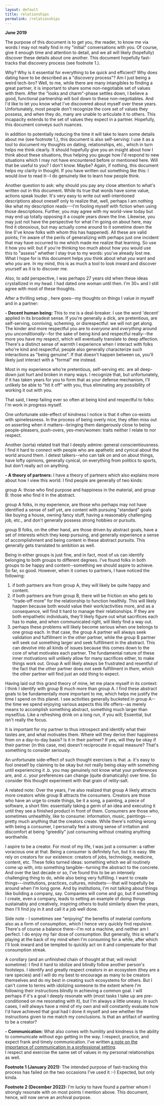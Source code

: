 ```yaml
---
layout: default
title: relationships
permalink: /relationships
---
```


**June 2019**

The purpose of this document is to get you, the reader, to know me via words I may not really find in my "initial" conversations with you. Of course, give it enough time and attention to detail, and we all will likely (hopefully) discover these details about one another. This document hopefully fast-tracks that discovery process (see footnote 1.).

Why? Why is it essential for everything to be quick and efficient? Why does dating have to be described as a "discovery process"? Am I just being a weird tech-bro?
Well, to me, while there are many intangibles to finding a great partner, it is important to share some non-negotiable set of values with them. After the "looks and charm"-phase settles down, I believe a good, functional partnership will boil down to these non-negotiables. And I'd like to let you know what I've discovered about myself over these years. 
Unfortunately, most people don't recognize the core set of values they possess, and when they do, many are unable to articulate it to others. This incapacity extends to the set of values they expect in a partner. Hopefully, this document conveys such nuances.

In addition to potentially reducing the time it will take to learn some details about me (see footnote 1.), this document is also self-serving: I use it as a tool to document my thoughts on dating, relationships, etc., which in turn helps me think clearly. It should hopefully give you an insight about how I think about these situations, thus helping you gauge how I'd respond to new situations which I may not have encountered before or mentioned here. Will that be useful to you? <shrugs shoulders> I don't know. Maybe? Again, if nothing, this document helps my clarity in thought.
If you have written out something like this: I would _love_ to read it--I do genuinely like to learn how people think.

Another question to ask: why should you pay any close attention to what's written out in this document. While its true that words have some value, actions speak louder.
It's very easy to write out well-intentioned descriptions about oneself only to realize that, well, perhaps I am nothing like what my description reads---I'm fooling myself with fiction when using those descriptions.
Further, you may agree with my world-view today but may end up totally opposing it a couple years down the line. Likewise, you may just not have the perspective for what I'm going on about here, may find it obnoxious, but may actually come around to it sometime down the line (I've know folks with whom this has happened).
All these are valid points; I'm aware of the perils of generalizing with perhaps just one incident that may have occurred to me which made me realize that learning. So use it how you will: but if you're thinking too much about how you would use this to "assess" whether I stay true to my words: you've already lost me. What I hope for is this document helps *you* think about what *you* want and who *you* are. In my mind, this is as much a tool to look inward and discover yourself as it is to discover me.

Also, to add perspective, I was perhaps 27 years old when these ideas crystallized in my head. I had dated one woman until then. I'm 30+ and I still agree with most of these thoughts.
 
After a thrilling setup <wears his shades>, here goes--my thoughts on things I value in myself and in a partner:

**- Decent human being:** This to me is a deal-breaker. I use the word 'decent' applied in its broadest sense. If you're generally a dick, are pretentious, are self-serving, conniving, scheming, or disrespectful: we will not get along. The kinder and more respectful you are to _everyone_ and _everything_ around you _unconditionally_--for the sake of being kind and respectful really--the more you have my respect, which will eventually translate to deep affection. There's a distinct sense of warmth I experience when I interact with folks who're kind and respectful; people also generally characterize such interactions as "being genuine". If that doesn't happen between us, you'll likely just interact with a "formal" me instead.

Most in my experience who're pretentious, self-serving etc. are all deep-down just hurt and broken in many ways. I recognize that, but unfortunately, if it has taken years for you to form that as your defense mechanism, I'll unlikely be able to "hit it off" with you, thus eliminating any possibility of working it out with you.

That said, I keep failing ever so often at being kind and respectful to folks: I'm work in progress myself.

One unfortunate side-effect of kindness I notice is that it often co-exists with spinelessness. In the process of being overly nice, they often miss out on asserting when it matters--bringing them dangerously close to being people-pleasers, push-overs, yes-men/women: traits neither I relate to nor respect.
 
Another (sorta) related trait that I deeply admire: general conscientiousness. I find it hard to connect with people who are apathetic and cynical about the world around them. I detest talkers--who can talk on and on about things, have lofty opinions, generally cynical, on everything from politics to sports, but don't really act on anything.
 
**- A theory of partners:** I have a theory of partners which also explains more about how I view this world.
I find people are generally of two kinds: 

group A: those who find purpose and happiness in the material, and group B: those who find it in the abstract. 

group A folks, in my experience, are those who perhaps may not have identified a sense of self yet, are content with pursuing "standard" goals like buying a house, owning fancy stuff, having a reasonably challenging job, etc., and don't generally possess strong hobbies or pursuits.

group B folks, on the other hand, are those driven by abstract goals, have a set of interests which they keep pursuing, and generally experience a sense of accomplishment and being content in these abstract pursuits. This generally gets translated to ambition as well.


Being in either groups is just fine, and in fact, most of us can identify belonging to both groups to different degrees. I've found folks in both groups to be happy and content--something we should aspire to achieve.
So far, so good.
However, when it comes to partners, I have noticed the following:
1. if both partners are from group A, they will likely be quite happy and content.
2. if both partners are from group B, there will be friction on who gets to "trade-off more" for the relationship to function healthily. This will likely happen because both would value their work/activities more, and as a consequence, will find it hard to manage their relationships. If they are both empathetic individuals, they'll likely figure out what sacrifices each has to make, and when communicated right, will likely find a way out.
3. perhaps these problems will likely become serious when one belongs to one group each. In that case, the group A partner will always seek validation and fulfillment in the other partner, while the group B partner will seek out something larger and seek fulfillment in the abstract. 
This can devolve into all kinds of issues because this comes down to the core of what motivates each partner. The fundamental nature of these inner motivations will unlikely allow for many sacrifices either, to make things work out. Group A will likely always be frustrated and resentful of the fact that the other partner does not seek fulfillment in _them_, which the other partner will find just an odd thing to expect.

Having laid out this grand theory of mine, let me place myself in its context: I think I identify with group B much more than group A. I find these abstract goals to be fundamentally more important to me, which helps me justify the time I spend on this planet. I see activities generally bucketed in group A--the time we spend enjoying various aspects this life offers--as merely means to accomplish something abstract, something much larger than myself/us. Like a refreshing drink on a long run, if you will; Essential, but isn't really the focus.

It is important for my partner to thus introspect and identify what their tastes are, and what motivates them.
Where will they derive their happiness from on a day-to-day basis? Is it in their partner? If yes, will they be okay if their partner (in this case, me) doesn't reciprocate in equal measure? That's something to consider seriously.

An unfortunate side-effect of such thought exercises is that .a. it's easy to fool oneself by claiming to be okay but not really being okay with something until experiencing it .b. you may genuinely not know what your preferences are, and .c. your preferences can change (quite dramatically) over time. So consider this thought experiment with that grain of relity-salt.

A related note:
Over the years, I've also realized that group A likely attracts more creators while group B attracts the consumers.
Creators are those who have an urge to create things, be it a song, a painting, a piece of software, a short film: essentially taking a germ of an idea and executing it until they see a finished product in front of them.
Consumers are those who, sometimes unhealthily, like to consume: information, music, paintings---pretty much anything that the creators create. While there's nothing wrong with being a consumer, I personally feel a strong sense of irritation and discomfort at being "greedily" just consuming without creating anything worthwhile.
 
I aspire to be a creator. For most of my life, I was just a consumer: a rather voracious one at that. 
Being a consumer is definitely fun, but it is easy. We rely on creators for our existence: creators of jobs, technology, medicine, content, etc. These folks turned ideas: something which we all routinely come up with, into something tangible--turning the abstract to the concrete. And over the last decade or so, I've found this to be an intensely challenging thing to do, while also being very fulfilling. I want to create things---institutions, practices, cultures, mindsets---that will hopefully be around when I'm long gone. And by institutions, I'm not talking about things like building a company, say. Companies will come and go, but if something I create, even a company, leads to setting an example of doing things sustainably and creatively, inspiring others to build similarly down the years, then I'll find joy in it and call it a job well done.

Side note - I sometimes see "enjoying" the benefits of material comforts also as a form of consumption, which I hence very quickly find repulsive. There's of course a balance there--I'm not a machine, and neither am I perfect. I do enjoy my fair dose of consumption. But generally, this is what's playing at the back of my mind when I'm consuming for a while, after which I'll look inward and be tempted to quickly act on it and compensate for that consumption streak.

A corollary (and an unfinished chain of thought at that; will revisit sometime): 
I find it hard to idolize and blindly follow another person's footsteps. I identify and greatly respect creators in an ecosystem (they are a rare species) and I will do my best to encourage as many to be creators themselves and do my best in creating such ecosystems for others. But I can't come to terms with idolizing someone to the extent where I'm following their instructions blindly in achieving a common goal. I will perhaps if it's a goal I deeply resonate with (most tasks I take up are pre-conditioned on me resonating with it), but I'm always a little uneasy. In such cases, I will always have a mind of my own and will constantly evaluate how I'd have achieved that goal had I done it myself and see whether the instructions given to me match my conclusions. Is that an artifact of wanting to be a creator? <shrugs shoulder>

**- Communication:** What also comes with humility and kindness is the ability to communicate without ego getting in the way.
I respect, practice, and expect frank and timely communication. I've written [a note on the importance of communication in a professional setting](https://csresearch101.netlify.app/m4.html#communicating-with-sincerety).   
I respect and exercise the same set of values in my personal relationships as well.

**Footnote 1 (January 2021):** The intended purpose of fast-tracking this process has failed on the two occasions I've used it :-) Expected, but only kinda.

**Footnote 2 (December 2022):** I'm lucky to have found a partner whom I strongly resonate with on most points I mention above. This document, hence, will now serve an archival purpose.

